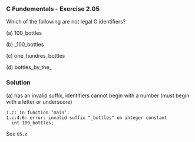 ### C Fundementals - Exercise 2.05

Which of the following are not legal C identifiers?

(a) 100_bottles

(b) _100_bottles

(c) one_hundres_bottles

(d) bottles_by_the_

###  Solution

(a) has an invalid suffix, identifiers cannot begin with a number (must begin with a letter or underscore)

```
1.c: In function ‘main’:
1.c:4:6: error: invalid suffix "_bottles" on integer constant
  int 100_bottles;
```

See ```05.c```